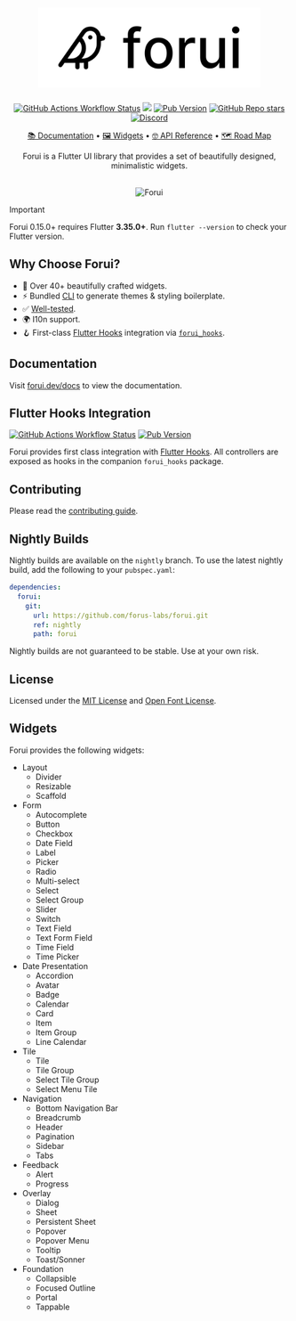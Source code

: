 <a href="https://forui.dev">
  <h1 align="center">
    <img width="400" alt="Forui" src="https://raw.githubusercontent.com/forus-labs/forui/main/docs/public/light_logo.png">
  </h1>
</a>

<p align="center">
  <a href="https://github.com/forus-labs/forui/actions/workflows/forui_build.yaml"><img alt="GitHub Actions Workflow Status" src="https://img.shields.io/github/actions/workflow/status/forus-labs/forui/forui_build.yaml?branch=main&style=flat&logo=github&label=main"></a>
  <a href="https://codecov.io/gh/forus-labs/forui" ><img src="https://codecov.io/gh/forus-labs/forui/branch/main/graph/badge.svg?token=YxGxA8Ydmg"/></a>
  <a href="https://pub.dev/packages/forui"><img alt="Pub Version" src="https://img.shields.io/pub/v/forui?style=flat&logo=dart&label=pub.dev&color=00589B"></a>
  <a href="https://github.com/forus-labs/forui"><img alt="GitHub Repo stars" src="https://img.shields.io/github/stars/forus-labs/forui?style=flat&logo=github&color=8957e5&link=https%3A%2F%2Fgithub.com%2Fforus-labs%2Fforui"></a>
  <a href="https://discord.gg/jrw3qHksjE"><img alt="Discord" src="https://img.shields.io/discord/1268920771062009886?logo=discord&logoColor=fff&label=discord&color=%237289da"></a>
</p>

<p align="center">
  <a href="https://forui.dev/docs">📚 Documentation</a> •
  <a href="https://forui.dev/docs/layout/divider">🖼️ Widgets</a> •
  <a href="https://pub.dev/documentation/forui">🤓 API Reference</a> •
  <a href="https://github.com/orgs/forus-labs/projects/9">🗺️ Road Map</a>
</p>

<p align="center">
  Forui is a Flutter UI library that provides a set of beautifully designed, minimalistic widgets.
</p>

<br />
<div align="center">
 <img width="800" alt="Forui" src="https://raw.githubusercontent.com/forus-labs/forui/main/docs/public/banner-160724.png">
</div>

> [!IMPORTANT]
> Forui 0.15.0+ requires Flutter **3.35.0+**. Run `flutter --version` to check your Flutter version.

## Why Choose Forui?

* 🎨 Over 40+ beautifully crafted widgets.
* ⚡ Bundled [CLI](https://forui.dev/docs/themes#customize-themes) to generate themes & styling boilerplate.
* ✅ [Well-tested](https://app.codecov.io/gh/forus-labs/forui).
* 🌍 I10n support.
* 🪝 First-class [Flutter Hooks](https://pub.dev/packages/flutter_hooks) integration via [`forui_hooks`](https://pub.dev/packages/forui_hooks).

## Documentation

Visit [forui.dev/docs](https://forui.dev/docs) to view the documentation.

## Flutter Hooks Integration

<a href="https://github.com/forus-labs/forui/actions/workflows/forui_hooks_build.yaml"><img alt="GitHub Actions Workflow Status" src="https://img.shields.io/github/actions/workflow/status/forus-labs/forui/forui_hooks_build.yaml?branch=main&style=flat&logo=github&label=forui_hooks"></a>
<a href="https://pub.dev/packages/forui_hooks"><img alt="Pub Version" src="https://img.shields.io/pub/v/forui_hooks?style=flat&logo=dart&label=pub.dev: forui_hooks&color=00589B"></a>

Forui provides first class integration with [Flutter Hooks](https://pub.dev/packages/flutter_hooks). All controllers
are exposed as hooks in the companion `forui_hooks` package.

## Contributing

Please read the [contributing guide](https://github.com/forus-labs/forui/blob/main/CONTRIBUTING.md).

## Nightly Builds

Nightly builds are available on the `nightly` branch. To use the latest nightly build, add the following to your `pubspec.yaml`:

```yaml
dependencies:
  forui:
    git:
      url: https://github.com/forus-labs/forui.git
      ref: nightly
      path: forui
```

Nightly builds are not guaranteed to be stable. Use at your own risk.

## License

Licensed under the [MIT License](https://github.com/forus-labs/forui/blob/main/forui/LICENSE) and [Open Font License](https://github.com/forus-labs/forui/blob/main/forui/LICENSE).

## Widgets

Forui provides the following widgets:

- Layout
  - Divider
  - Resizable
  - Scaffold
- Form
  - Autocomplete 
  - Button
  - Checkbox
  - Date Field
  - Label
  - Picker
  - Radio
  - Multi-select
  - Select
  - Select Group
  - Slider
  - Switch
  - Text Field
  - Text Form Field
  - Time Field
  - Time Picker
- Date Presentation
  - Accordion
  - Avatar
  - Badge
  - Calendar
  - Card
  - Item
  - Item Group
  - Line Calendar
- Tile
  - Tile
  - Tile Group
  - Select Tile Group
  - Select Menu Tile
- Navigation
  - Bottom Navigation Bar
  - Breadcrumb
  - Header
  - Pagination
  - Sidebar
  - Tabs
- Feedback
  - Alert
  - Progress
- Overlay
  - Dialog
  - Sheet
  - Persistent Sheet
  - Popover
  - Popover Menu
  - Tooltip
  - Toast/Sonner
- Foundation
  - Collapsible
  - Focused Outline
  - Portal
  - Tappable
